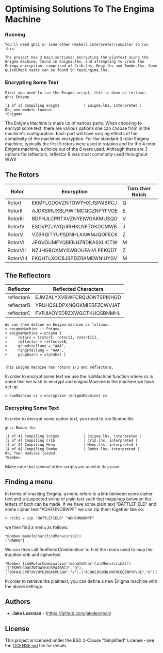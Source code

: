 # Optimising Solutions To The Engima Machine

### Running

```
You'll need ghci or some other Haskell interpreter/compiler to run this.

The project has 2 main sections: encrypting the plantext using the Enigma machine, found in Enigma.lhs, and attempting to crack the Enimga encryption, comprised of Crib.lhs, Meny.lhs and Bombe.lhs. Some QuickCheck tests can be found in testEngima.lhs.

```
### Encrypting Some Text
```
First you need to run the Enigma script, this is done as follows:
ghci Enigma

[1 of 1] Compiling Enigma           ( Enigma.lhs, interpreted )
Ok, one module loaded.
*Enigma>
```
The Enigma Machine is made up of various parts. When choosing to encrypt some text, there are various options one can choose from in the machine's configuration. Each part will have varying effects of the complexity of the machines encryption. For the standard 3 rotor Enigma machine, typically the first 5 rotors were used in rotation and for the 4 rotor Enigma machine, a choice out of the 8 were used.  Although there are 3 options for reflectors, reflector B was most commonly used throughout WWII

## The Rotors

|Rotor  | Encryption | Turn Over Notch|
| ------------- | -------------  | -------------|
| RotorI | EKMFLGDQVZNTOWYHXUSPAIBRCJ | Q |
| RotorII | AJDKSIRUXBLHWTMCQGZNPYFVOE | E |
| RotorIII | BDFHJLCPRTXVZNYEIWGAKMUSQO | V |
| RotorIV | ESOVPZJAYQUIRHXLNFTGKDCMWB | J|
| RotorV | VZBRGITYUPSDNHLXAWMJQOFECK | Z |
| RotorVI | JPGVOUMFYQBENHZRDKASXLICTW |M|
| RotorVII |NZJHGRCXMYSWBOUFAIVLPEKQDT|Z|
| RotorVIII |FKQHTLXOCBJSPDZRAMEWNIUYGV|M|


## The Reflectors

| Reflector | Reflected Characters |
| ------------- | ------------- |
|reflectorA | EJMZALYXVBWFCRQUONTSPIKHGD |
|reflectorB | YRUHQSLDPXNGOKMIEBFZCWVJAT |
|reflectorC | FVPJIAOYEDRZXWGCTKUQSBNMHL |

```
We can then define an Enigma machine as follows:
> enigmaMachine :: Enigma
> enigmaMachine = Enigma {
>     rotors = [rotorI, rotorII, rotorIII],
>     reflector = reflectorB,
>     grundstellung = "AAA",
>     ringstellung = "AAA",
>     plugboard = alphabet }


This Enigma machine has rotors 1-3 and reflectorB.
```

In order to encrypt some text we use the runMachine function where cs is some text we wish to encrypt and enigmaMachine is the machine we have set up.

```
> runMachine cs = encryption (enigmaMachine) cs
```
### Decrypting Some Text
In order to decrypt some cipher text, you need to run Bombe.lhs
```
ghci Bombe.lhs

[1 of 4] Compiling Enigma           ( Enigma.lhs, interpreted )
[2 of 4] Compiling Crib             ( Crib.lhs, interpreted )
[3 of 4] Compiling Menu             ( Menu.lhs, interpreted )
[4 of 4] Compiling Bombe            ( Bombe.lhs, interpreted )
Ok, four modules loaded.
*Bombe>
```
Make note that several other scripts are used in this case.

## Finding a menu
In terms of cracking Enigma, a menu refers to a link between some cipher text and a suspected string of plain text such that mappings between the letters of both can be made. If we have some plain text "BATTLEFIELD" and some cipher text "ADHFUNDBWPF" we can zip them together like so:

```
> crib2 = zip "BATTLEFIELD" "ADHFUNDBWPF"
```
we then find a menu as follows:

```
*Bombe> menuToChar(findMenu(crib2))
["HABKG"]
```
We can then call findRotorCombination' to find the rotors used to map the inputted crib and ciphertext.

```
*Bombe> findRotorCombination'(menuToChar(findMenu(crib2)))
[("EKMFLGDQVZNTOWYHXUSPAIBRCJ","Q"),("BDFHJLCPRTXVZNYEIWGAKMUSQO","V"),("AJDKSIRUXBLHWTMCQGZNPYFVOE","E")]
```
In order to retrieve the plaintext, you can define a new Enigma machine with the above settings.

## Authors

* **Jake Learman** - (https://github.com/jakelearman)

## License

This project is licensed under the BSD 2-Clause "Simplified" License - see the [LICENSE.md](LICENSE.md) file for details
